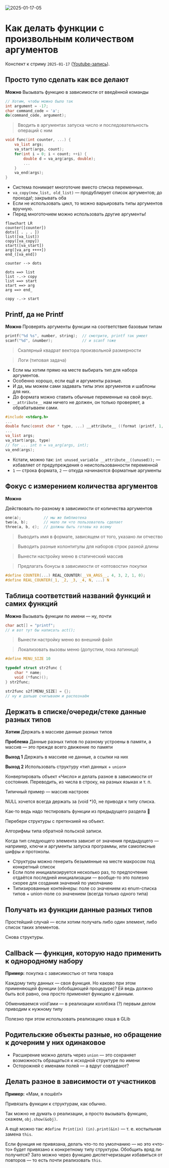 ![2025-01-17-05](https://github.com/user-attachments/assets/4722fd21-9d1f-44a6-a5a6-777f2ddceaed)

# Как делать функции с произвольным количеством аргументов

Конспект к стриму ```2025-01-17``` ([Youtube-запись](https://youtu.be/ehYWvaGhVmM)).

## Просто тупо сделать как все делают
**Можно**
Вызывать функцию в зависимости от введённой команды

```c
// Хотим, чтобы можно было так
int argument = -17;
char command_code = 'a';
do(command_code, argument);
```

> Вводить в аргументах запуска число и последовательность операций с ним

```c
void func(int counter, ...) {
	va_list args;
	va_start(args, count);
	for(int i = 0; i < count; ++i) {
		double d = va_arg(args, double);
		...
	}
	va_end(args);
}
```

- Система понимает многоточие вместо списка переменных.
- `va_copy(new_list, old_list)` — продублирует список аргументов; до прохода!; закрывать оба
- Если не использовать цикл, то можно варьировать типы аргументов вручную.
- Перед многоточием можно использовать другие аргументы!

```mermaid
flowchart LR
counter([counter])
dots([ . . . ])
list([va_list])
copy([va_copy])
start([va_start])
arg([va_arg ++++])
end_([va_end])

counter --> dots

dots ==> list
list -.-> copy
list ==> start
start ==> arg
arg ==> end_

copy -.-> start
```

## Printf, да не Printf
**Можно**
Проверять аргументы функции на соответствие базовым типам

```c
printf("%d %s", number, string);  // смотрите, printf так умеет
scanf("%d", &number);             // и scanf тоже
```

> Скалярный квадрат вектора произвольной размерности

> Логи (типовая задача)

- Если мы хотим прямо на месте выбирать тип для набора аргументов.
- Особенно хорошо, если ещё и аргументы разные.
- И да, мы можем сами задавать типы этих аргументов и шаблоны для них.
- До формата можно ставить обычные переменные на свой вкус.
- `__attribute__` нам ничего не должен, он только проверяет, а обрабатываем сами.

```c
#include <stdarg.h>
...
double func(const char * type, ...) __attribute__ ((format (printf, 1, 2)));
...
va_list args;
va_start(args, type)
// for ... int n = va_arg(args, int);
va_end(args);
```

- Кстати, можно так: `int unused_variable __attribute__((unused));` — избавляет от предупреждения о неиспользованности переменной
- `1` — строка формата, `2` — откуда начинаются форматные аргументы

## Фокус с измерением количества аргументов
**Можно**

Действовать по-разному в зависимости от количества аргументов

```c
one(a);          // мы же библиотека
two(a, b);       // мало ли что пользователь сделает
three(a, b, c);  // должны быть готовы ко всему
```

> Выводить имя в формате, зависящем от того, указано ли отчество
> 

> Выводить разные колонтитулы для наборов строк разной длины
> 

> Вынести настройку меню в статический массив
> 

> Предлагать бонусы в зависимости от «оптовости» покупки
> 

```c
#define COUNTER(...) REAL_COUNTER(__VA_ARGS__, 4, 3, 2, 1, 0);
#define REAL_COUNTER(_1, _2, _3, _4, N, ...) N
```

## Таблица соответствий названий функций и самих функций
**Можно**
Вызывать функции по имени — ну, почти

```c
char act[] = "printf";
// и вот тут бы написать act();
```

> Вынести настройку меню во внешний файл
> 

> Локализовать вызовы меню (допустим, пока латиница)
> 

```c
#define MENU_SIZE 10

typedef struct str2func {
	char * name;
	void (*func)();
} str2func;

str2func s2f[MENU_SIZE] = {};
// ну и дальше считываем и распознаём
```

## Держать в списке/очереди/стеке данные разных типов

**Хотим**
Держать в массиве данные разных типов


**Проблема**
Данные разных типов по разному устроены в памяти, а массив — это прежде всего движение по памяти


**Выход 1**
Держать в массиве не данные, а ссылки на них

**Выход 2**
Использовать структуру «тип данных + `union`»


Конвертировать объект «Число» и делать разное в зависимости от состояния. Переводить, из числа в строку, на разных языках и т. п.

Типичный пример — массив настроек

NULL хочется всегда держать за (void *)0, не приводя к типу списка.

Как-то ведь надо тестировать функции из предыдущего раздела 🙂

Перебери структуры с претензией на объект.

Алгорифмы типа обратной польской записи.

Когда тип следующего элемента зависит от значения предыдущего — например, ключи и аргументы запуска программы, или самописные шифры и протоколы.

- Структуры можно генерить безымянные на месте макросом под конкретный список
- Если поле инициализируется несколько раз, то предпочтение отдаётся последней инициализации — вообще-то это полезно скорее для создания значений по умолчанию
- Типизированные контейнеры: поле со значением из enum-списка типов + union-поле со значением (всегда только одного типа)

## Получать из функции данные разных типов

Простейший случай — если хотим получать либо один элемент, либо список таких элементов.

Снова структуры.

## Callback — функция, которую надо применить к однородному набору

**Пример:** покупка с зависимостью от типа товара

Каждому типу данных — своя функция. Но каково при этом применяющей функции (обобщающей процедуре)? Ей ведь должно быть всё равно, она просто применяет функцию к данным.

Обмениваемся void’ами — в реализации коллбэка (?) первым делом приводим к нужному типу

Полезно при этом использовать реализацию хэша в GLib

## Родительские объекты разные, но обращение к дочерним у них одинаковое

- Расширение можно делать через `union` — это сохраняет возможность обращаться к исходной структуре по имени
- Осторожней с именами полей — а вдруг совпадают?

## Делать разное в зависимости от участников

**Пример:** «Мам, я пошёл!»

Привязать функции к структурам, как обычно.

Так можно не думать о реализации, а просто вызывать функцию, скажем, `obj.show(&obj)`.

А ещё можно так: `#define Print(in) (in).print(&in)` — т. е. костыльная замена `this`.

Если функция не привязана, делать что-то по умолчанию — но это «что-то» будет привязано к конкретному типу структуры. Обобщить вряд ли получится? Зато можно через функцию диспетчеризации избавиться от повторов — то есть почти реализовать `this`.
